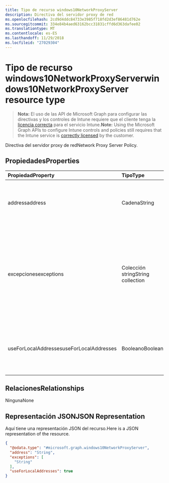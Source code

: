 ```yaml
---
title: Tipo de recurso windows10NetworkProxyServer
description: Directiva del servidor proxy de red
ms.openlocfilehash: 2cd9d4ddc84733e3985f718fd2d3ef86481d762e
ms.sourcegitcommit: 334e84b4aed63162bcc31831cffd6d363dafee02
ms.translationtype: MT
ms.contentlocale: es-ES
ms.lasthandoff: 11/29/2018
ms.locfileid: "27029304"
---
```

# <a name="windows10networkproxyserver-resource-type"></a><span data-ttu-id="273f1-103">Tipo de recurso windows10NetworkProxyServer</span><span class="sxs-lookup"><span data-stu-id="273f1-103">windows10NetworkProxyServer resource type</span></span>

> <span data-ttu-id="273f1-104">**Nota:** El uso de las API de Microsoft Graph para configurar las directivas y los controles de Intune requiere que el cliente tenga la [licencia correcta](https://go.microsoft.com/fwlink/?linkid=839381) para el servicio Intune.</span><span class="sxs-lookup"><span data-stu-id="273f1-104">**Note:** Using the Microsoft Graph APIs to configure Intune controls and policies still requires that the Intune service is [correctly licensed](https://go.microsoft.com/fwlink/?linkid=839381) by the customer.</span></span>

<span data-ttu-id="273f1-105">Directiva del servidor proxy de red</span><span class="sxs-lookup"><span data-stu-id="273f1-105">Network Proxy Server Policy.</span></span>
## <a name="properties"></a><span data-ttu-id="273f1-106">Propiedades</span><span class="sxs-lookup"><span data-stu-id="273f1-106">Properties</span></span>
|<span data-ttu-id="273f1-107">Propiedad</span><span class="sxs-lookup"><span data-stu-id="273f1-107">Property</span></span>|<span data-ttu-id="273f1-108">Tipo</span><span class="sxs-lookup"><span data-stu-id="273f1-108">Type</span></span>|<span data-ttu-id="273f1-109">Descripción</span><span class="sxs-lookup"><span data-stu-id="273f1-109">Description</span></span>|
|:---|:---|:---|
|<span data-ttu-id="273f1-110">address</span><span class="sxs-lookup"><span data-stu-id="273f1-110">address</span></span>|<span data-ttu-id="273f1-111">Cadena</span><span class="sxs-lookup"><span data-stu-id="273f1-111">String</span></span>|<span data-ttu-id="273f1-112">Dirección del servidor proxy.</span><span class="sxs-lookup"><span data-stu-id="273f1-112">Address to the proxy server.</span></span> <span data-ttu-id="273f1-113">Especifique una dirección en formato <server>\[":"<port>\]</span><span class="sxs-lookup"><span data-stu-id="273f1-113">Specify an address in the format <server>\[“:”<port>\]</span></span>|
|<span data-ttu-id="273f1-114">excepciones</span><span class="sxs-lookup"><span data-stu-id="273f1-114">exceptions</span></span>|<span data-ttu-id="273f1-115">Colección string</span><span class="sxs-lookup"><span data-stu-id="273f1-115">String collection</span></span>|<span data-ttu-id="273f1-116">Direcciones que el servidor proxy no debe usar.</span><span class="sxs-lookup"><span data-stu-id="273f1-116">Addresses that should not use the proxy server.</span></span> <span data-ttu-id="273f1-117">El sistema no usará el servidor proxy para las direcciones que empiecen por lo que se especifica en este nodo.</span><span class="sxs-lookup"><span data-stu-id="273f1-117">The system will not use the proxy server for addresses beginning with what is specified in this node.</span></span>|
|<span data-ttu-id="273f1-118">useForLocalAddresses</span><span class="sxs-lookup"><span data-stu-id="273f1-118">useForLocalAddresses</span></span>|<span data-ttu-id="273f1-119">Booleano</span><span class="sxs-lookup"><span data-stu-id="273f1-119">Boolean</span></span>|<span data-ttu-id="273f1-120">Especifica si el servidor proxy se debe usar para direcciones locales (intranet).</span><span class="sxs-lookup"><span data-stu-id="273f1-120">Specifies whether the proxy server should be used for local (intranet) addresses.</span></span>|

## <a name="relationships"></a><span data-ttu-id="273f1-121">Relaciones</span><span class="sxs-lookup"><span data-stu-id="273f1-121">Relationships</span></span>
<span data-ttu-id="273f1-122">Ninguna</span><span class="sxs-lookup"><span data-stu-id="273f1-122">None</span></span>
## <a name="json-representation"></a><span data-ttu-id="273f1-123">Representación JSON</span><span class="sxs-lookup"><span data-stu-id="273f1-123">JSON Representation</span></span>
<span data-ttu-id="273f1-124">Aquí tiene una representación JSON del recurso.</span><span class="sxs-lookup"><span data-stu-id="273f1-124">Here is a JSON representation of the resource.</span></span>
<!-- {
  "blockType": "resource",
  "@odata.type": "microsoft.graph.windows10NetworkProxyServer"
}
-->
``` json
{
  "@odata.type": "#microsoft.graph.windows10NetworkProxyServer",
  "address": "String",
  "exceptions": [
    "String"
  ],
  "useForLocalAddresses": true
}
```



